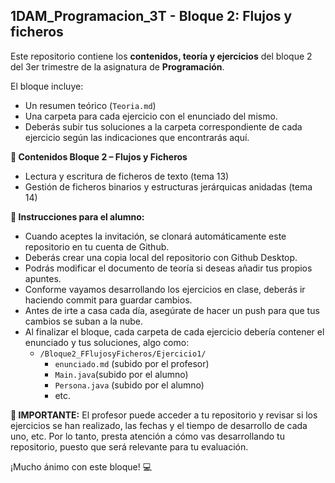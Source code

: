 ## 1DAM_Programacion_3T - Bloque 2: Flujos y ficheros

Este repositorio contiene los **contenidos, teoría y ejercicios** del bloque 2 del 3er trimestre de la asignatura de **Programación**.

El bloque incluye:
- Un resumen teórico (`Teoria.md`)
- Una carpeta para cada ejercicio con el enunciado del mismo.
- Deberás subir tus soluciones a la carpeta correspondiente de cada ejercicio según las indicaciones que encontrarás aquí.

**📘 Contenidos Bloque 2 – Flujos y Ficheros**
   - Lectura y escritura de ficheros de texto (tema 13)
   - Gestión de ficheros binarios y estructuras jerárquicas anidadas (tema 14)

**📌 Instrucciones para el alumno:**

- Cuando aceptes la invitación, se clonará automáticamente este repositorio en tu cuenta de Github.
- Deberás crear una copia local del repositorio con Github Desktop.
- Podrás modificar el documento de teoría si deseas añadir tus propios apuntes.
- Conforme vayamos desarrollando los ejercicios en clase, deberás ir haciendo commit para guardar cambios.
- Antes de irte a casa cada día, asegúrate de hacer un push para que tus cambios se suban a la nube.
- Al finalizar el bloque, cada carpeta de cada ejercicio debería contener el enunciado y tus soluciones, algo como:
   - `/Bloque2_FFlujosyFicheros/Ejercicio1/`
     - `enunciado.md` (subido por el profesor)
     - `Main.java`(subido por el alumno)
     - `Persona.java` (subido por el alumno)
     - etc.

**📌 IMPORTANTE:**
El profesor puede acceder a tu repositorio y revisar si los ejercicios se han realizado, las fechas y el tiempo de desarrollo de cada uno, etc. Por lo tanto, presta atención a cómo vas desarrollando tu repositorio, puesto que será relevante para tu evaluación.

¡Mucho ánimo con este bloque! 💻
